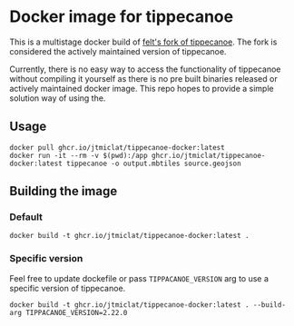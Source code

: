 # Docker image for tippecanoe

This is a multistage docker build of [felt's fork of tippecanoe](https://github.com/felt/tippecanoe). The fork is considered the actively maintained version of tippecanoe.

Currently, there is no easy way to access the functionality of tippecanoe without compiling it yourself as there is no pre built binaries released or actively maintained docker image. This repo hopes to provide a simple solution way of using the.

## Usage

```
docker pull ghcr.io/jtmiclat/tippecanoe-docker:latest
docker run -it --rm -v $(pwd):/app ghcr.io/jtmiclat/tippecanoe-docker:latest tippecanoe -o output.mbtiles source.geojson
```

## Building the image
### Default
```
docker build -t ghcr.io/jtmiclat/tippecanoe-docker:latest .
```
### Specific version
Feel free to update dockefile or pass `TIPPACANOE_VERSION` arg to use a specific version of tippecanoe.

```
docker build -t ghcr.io/jtmiclat/tippecanoe-docker:latest . --build-arg TIPPACANOE_VERSION=2.22.0
```
